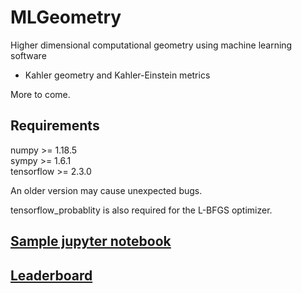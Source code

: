 # MLGeometry

Higher dimensional computational geometry using machine learning software 

- Kahler geometry and Kahler-Einstein metrics

More to come.

## Requirements

numpy >= 1.18.5 \
sympy >= 1.6.1   \
tensorflow >= 2.3.0

An older version may cause unexpected bugs.

tensorflow\_probablity is also required for the L-BFGS optimizer.

## [Sample jupyter notebook](https://github.com/yidiq7/MLGeometry/edit/master/Guide.ipynb)


## [Leaderboard](https://github.com/yidiq7/MLGeometry/edit/master/Leaderboard.md)
